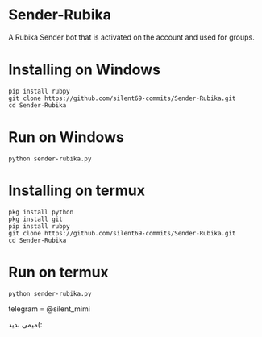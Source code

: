 # Sender-Rubika
A Rubika Sender bot that is activated on the account and used for groups.

# Installing on Windows
```
pip install rubpy
git clone https://github.com/silent69-commits/Sender-Rubika.git
cd Sender-Rubika
```
# Run on Windows
```
python sender-rubika.py
```


# Installing on termux
```
pkg install python
pkg install git
pip install rubpy
git clone https://github.com/silent69-commits/Sender-Rubika.git
cd Sender-Rubika
```
# Run on termux
```
python sender-rubika.py
```

telegram = @silent_mimi


میمی بدید(:
